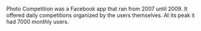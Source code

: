 Photo Competition was a Facebook app that ran from 2007 until 2009. It offered daily competitions organized by the users themselves. At its peak it had 7000 monthly users.
